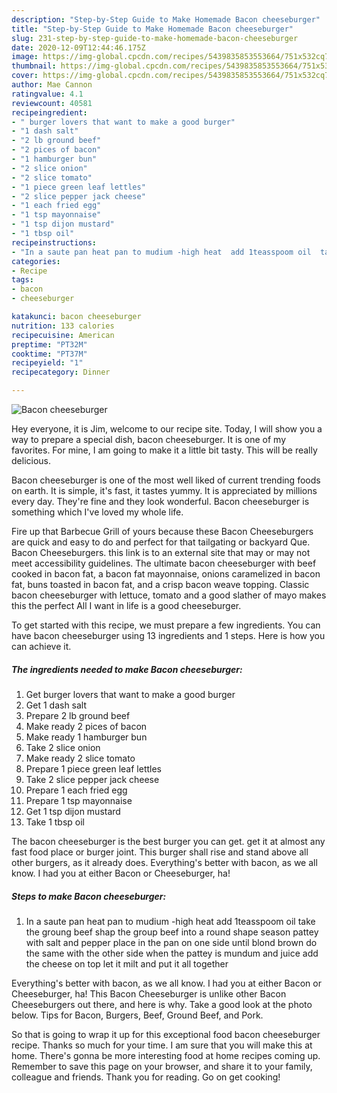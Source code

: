 ```yaml
---
description: "Step-by-Step Guide to Make Homemade Bacon cheeseburger"
title: "Step-by-Step Guide to Make Homemade Bacon cheeseburger"
slug: 231-step-by-step-guide-to-make-homemade-bacon-cheeseburger
date: 2020-12-09T12:44:46.175Z
image: https://img-global.cpcdn.com/recipes/5439835853553664/751x532cq70/bacon-cheeseburger-recipe-main-photo.jpg
thumbnail: https://img-global.cpcdn.com/recipes/5439835853553664/751x532cq70/bacon-cheeseburger-recipe-main-photo.jpg
cover: https://img-global.cpcdn.com/recipes/5439835853553664/751x532cq70/bacon-cheeseburger-recipe-main-photo.jpg
author: Mae Cannon
ratingvalue: 4.1
reviewcount: 40581
recipeingredient:
- " burger lovers that want to make a good burger"
- "1 dash salt"
- "2 lb ground beef"
- "2 pices of bacon"
- "1 hamburger bun"
- "2 slice onion"
- "2 slice tomato"
- "1 piece green leaf lettles"
- "2 slice pepper jack cheese"
- "1 each fried egg"
- "1 tsp mayonnaise"
- "1 tsp dijon mustard"
- "1 tbsp oil"
recipeinstructions:
- "In a saute pan heat pan to mudium -high heat  add 1teasspoom oil  take the groung beef shap the group beef into a round shape season pattey with salt and pepper place in the pan on one side until blond brown do the same with the other side when the pattey is mundum and juice add the cheese on top let it milt and put it all together"
categories:
- Recipe
tags:
- bacon
- cheeseburger

katakunci: bacon cheeseburger 
nutrition: 133 calories
recipecuisine: American
preptime: "PT32M"
cooktime: "PT37M"
recipeyield: "1"
recipecategory: Dinner

---
```



![Bacon cheeseburger](https://img-global.cpcdn.com/recipes/5439835853553664/751x532cq70/bacon-cheeseburger-recipe-main-photo.jpg)

Hey everyone, it is Jim, welcome to our recipe site. Today, I will show you a way to prepare a special dish, bacon cheeseburger. It is one of my favorites. For mine, I am going to make it a little bit tasty. This will be really delicious.

Bacon cheeseburger is one of the most well liked of current trending foods on earth. It is simple, it's fast, it tastes yummy. It is appreciated by millions every day. They're fine and they look wonderful. Bacon cheeseburger is something which I've loved my whole life.

Fire up that Barbecue Grill of yours because these Bacon Cheeseburgers are quick and easy to do and perfect for that tailgating or backyard Que. Bacon Cheeseburgers. this link is to an external site that may or may not meet accessibility guidelines. The ultimate bacon cheeseburger with beef cooked in bacon fat, a bacon fat mayonnaise, onions caramelized in bacon fat, buns toasted in bacon fat, and a crisp bacon weave topping. Classic bacon cheeseburger with lettuce, tomato and a good slather of mayo makes this the perfect All I want in life is a good cheeseburger.


To get started with this recipe, we must prepare a few ingredients. You can have bacon cheeseburger using 13 ingredients and 1 steps. Here is how you can achieve it.

<!--inarticleads1-->

##### The ingredients needed to make Bacon cheeseburger:

1. Get  burger lovers that want to make a good burger
1. Get 1 dash salt
1. Prepare 2 lb ground beef
1. Make ready 2 pices of bacon
1. Make ready 1 hamburger bun
1. Take 2 slice onion
1. Make ready 2 slice tomato
1. Prepare 1 piece green leaf lettles
1. Take 2 slice pepper jack cheese
1. Prepare 1 each fried egg
1. Prepare 1 tsp mayonnaise
1. Get 1 tsp dijon mustard
1. Take 1 tbsp oil


The bacon cheeseburger is the best burger you can get. get it at almost any fast food place or burger joint. This burger shall rise and stand above all other burgers, as it already does. Everything&#39;s better with bacon, as we all know. I had you at either Bacon or Cheeseburger, ha! 

<!--inarticleads2-->

##### Steps to make Bacon cheeseburger:

1. In a saute pan heat pan to mudium -high heat  add 1teasspoom oil  take the groung beef shap the group beef into a round shape season pattey with salt and pepper place in the pan on one side until blond brown do the same with the other side when the pattey is mundum and juice add the cheese on top let it milt and put it all together


Everything&#39;s better with bacon, as we all know. I had you at either Bacon or Cheeseburger, ha! This Bacon Cheeseburger is unlike other Bacon Cheeseburgers out there, and here is why. Take a good look at the photo below. Tips for Bacon, Burgers, Beef, Ground Beef, and Pork. 

So that is going to wrap it up for this exceptional food bacon cheeseburger recipe. Thanks so much for your time. I am sure that you will make this at home. There's gonna be more interesting food at home recipes coming up. Remember to save this page on your browser, and share it to your family, colleague and friends. Thank you for reading. Go on get cooking!

